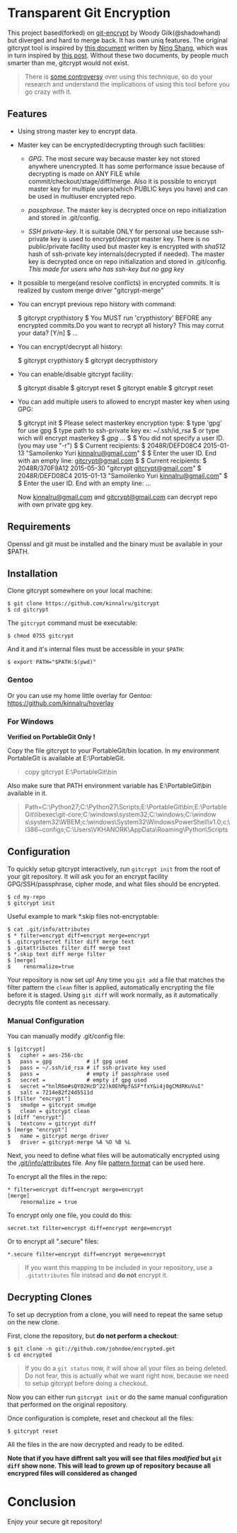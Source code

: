 # Transparent Git Encryption

This project based(forked) on [git-encrypt][8] by Woody Gilk(@shadowhand) but diverged and hard to
merge back. It has own uniq features.
The original gitcrypt tool is inspired by [this document][1] written by [Ning Shang][2],
which was in turn inspired by [this post][3]. Without these two documents,
by people much smarter than me, gitcrypt would not exist.

> There is [some controversy][4] over using this technique, so do your research
and understand the implications of using this tool before you go crazy with it.

## Features

* Using strong master key to encrypt data.

* Master key can be encrypted/decrypting through such facilities:

  * *GPG*. The most secure way because master key not stored anywhere unencrypted. It has some performance issue because of decrypting is made on ANY FILE while commit/checkout/stage/diff/merge. Also it is possible to encrypt master key for multiple users(which PUBLIC keys you have) and can be used in multiuser encrypted repo.

  * *passphrase*. The master key is decrypted once on repo initialization and stored in .git/config.

  * *SSH private-key*. It is suitable ONLY for personal use because ssh-private key is used to encrypt/decrypt master key. There is no public/private facility used but master key is encrypted with *sha512* hash of ssh-private key internals(decrypted if needed). The master key is decrypted once on repo initialization and stored in .git/config. _This made for users who has ssh-key but no gpg key_

* It possible to merge(and resolve conflicts) in encrypted commits. It is realized by custom merge driver "gitcrypt-merge"

* You can encrypt previous repo history with command:

  	$ gitcrypt crypthistory
  	$ You MUST run 'crypthistory' BEFORE any encrypted commits.Do you want to recrypt all history? This may corrut your data? [Y/n]
  	$ ...
    
* You can encrypt/decrypt all history:

  	$ gitcrypt crypthistory
  	$ gitcrypt decrypthistory
    
* You can enable/disable gitcrypt facility:

    $ gitcrypt disable
    $ gitcrypt reset
    $ gitcrypt enable
    $ gitcrypt reset
    
* You can add multiple users to allowed to encrypt master key when using GPG:

    $ gitcrypt init
    $ Please select masterkey encryption type:
    $ type 'gpg' for use gpg
    $ type path to ssh-private key ex: ~/.ssh/id_rsa
    $ or type <passphrase> wich will encrypt masterkey
    $ *gpg*
    ...
    $
    $ You did not specify a user ID. (you may use "-r")
    $ 
    $ Current recipients:
    $ 2048R/DEFD08C4 2015-01-13 "Samoilenko Yuri <kinnalru@gmail.com>"
    $ 
    $ Enter the user ID.  End with an empty line: gitcrypt@gmail.com
    $ 
    $ Current recipients:
    $ 2048R/370F9A12 2015-05-30 "gitcrypt <gitcrypt@gmail.com>"
    $ 2048R/DEFD08C4 2015-01-13 "Samoilenko Yuri <kinnalru@gmail.com>"
    $
    $ Enter the user ID.  End with an empty line: 
    ...

    Now kinnalru@gmail.com and gitcrypt@gmail.com can decrypt repo with own private gpg key.


## Requirements
Openssl and git must be installed and the binary must be available in your $PATH.

## Installation

Clone gitcrypt somewhere on your local machine:

    $ git clone https://github.com/kinnalru/gitcrypt
    $ cd gitcrypt

The `gitcrypt` command must be executable:

    $ chmod 0755 gitcrypt

And it and it's internal files must be accessible in your `$PATH`:

    $ export PATH="$PATH:$(pwd)"

### Gentoo

Or you can use my home little overlay for Gentoo: https://github.com/kinnalru/hoverlay

### For Windows

**Verified on PortableGit Only !**

Copy the file gitcrypt to your PortableGit/bin location. In my environment PortableGit is
available at E:\PortableGit. 

> copy gitcrypt E:\PortableGit\bin

Also make sure that PATH environment variable has E:\PortableGit\bin 
available in it.

> Path=C:\Python27\;C:\Python27\Scripts;E:\PortableGit\bin;E:\PortableGit\libexec\git-core;C:\windows\system32;C:\windows\;C:\window
> s\system32\WBEM;c:\windows\System32\WindowsPowerShell\v1.0\;c:\i386\~configs;C:\Users\VKHANORK\AppData\Roaming\Python\Scripts


## Configuration

To quickly setup gitcrypt interactively, run `gitcrypt init` from the root
of your git repository. It will ask you for an encrypt facility GPG/SSH/passphrase,
cipher mode, and what files should be encrypted.

    $ cd my-repo
    $ gitcrypt init

Useful example to mark *.skip files not-encryptable:

  	$ cat .git/info/attributes
    $ * filter=encrypt diff=encrypt merge=encrypt
    $ .gitcryptsecret filter diff merge text
    $ .gitattributes filter diff merge text
    $ *.skip text diff merge filter
    $ [merge]
    $    renormalize=true


Your repository is now set up! Any time you `git add` a file that matches the
filter pattern the `clean` filter is applied, automatically encrypting the file
before it is staged. Using `git diff` will work normally, as it automatically
decrypts file content as necessary.

### Manual Configuration

You can manually modify .git/config file:

    $ [gitcrypt]
    $   cipher = aes-256-cbc
    $   pass = gpg           # if gpg used
    $   pass = ~/.ssh/id_rsa # if ssh-private key used
    $   pass =               # empty if passphrase used
    $   secret =             # empty if gpg used 
    $   secret ="hnlR6m#sQY02HcD^22)k0EhMpf&SF*fxY&i4j0gCMdRKuVuI"
    $   salt = 7214e82f24d5511d
    $ [filter "encrypt"]
    $   smudge = gitcrypt smudge
    $   clean = gitcrypt clean
    $ [diff "encrypt"]
    $   textconv = gitcrypt diff
    $ [merge "encrypt"]
    $   name = gitcrypt merge driver
    $   driver = gitcrypt-merge %A %O %B %L


Next, you need to define what files will be automatically encrypted using the
[.git/info/attributes][6] file. Any file [pattern format][7] can be used here.

To encrypt all the files in the repo:

    * filter=encrypt diff=encrypt merge=encrypt
    [merge]
        renormalize = true

To encrypt only one file, you could do this:

    secret.txt filter=encrypt diff=encrypt merge=encrypt

Or to encrypt all ".secure" files:

    *.secure filter=encrypt diff=encrypt merge=encrypt

> If you want this mapping to be included in your repository, use a
`.gitattributes` file instead and **do not** encrypt it.


## Decrypting Clones

To set up decryption from a clone, you will need to repeat the same setup on
the new clone.

First, clone the repository, but **do not perform a checkout**:

    $ git clone -n git://github.com/johndoe/encrypted.get
    $ cd encrypted

> If you do a `git status` now, it will show all your files as being deleted.
Do not fear, this is actually what we want right now, because we need to setup
gitcrypt before doing a checkout.

Now you can either run `gitcrypt init` or do the same manual configuration that
performed on the original repository.

Once configuration is complete, reset and checkout all the files:

    $ gitcrypt reset

All the files in the are now decrypted and ready to be edited.


**Note that if you have diffrent salt you will see that files _modified_ but `git diff` show none.
This will lead to *grown up* of repository because all encrypred files will considered as changed**

# Conclusion

Enjoy your secure git repository! 

[1]: http://syncom.appspot.com/papers/git_encryption.txt "GIT transparent encryption"
[2]: http://syncom.appspot.com/
[3]: http://git.661346.n2.nabble.com/Transparently-encrypt-repository-contents-with-GPG-td2470145.html "Web discussion: Transparently encrypt repository contents with GPG"
[4]: http://article.gmane.org/gmane.comp.version-control.git/113221 "Junio Hamano does not recommend this technique"
[5]: http://en.wikipedia.org/wiki/Cipher
[6]: http://www.kernel.org/pub/software/scm/git/docs/gitattributes.html
[7]: http://www.kernel.org/pub/software/scm/git/docs/gitignore.html#_pattern_format
[8]: http://github.com/shadowhand/git-encrypt
